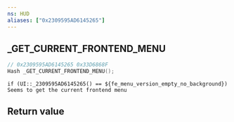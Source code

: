 ```yaml
---
ns: HUD
aliases: ["0x2309595AD6145265"]
---
```

## _GET_CURRENT_FRONTEND_MENU

```c
// 0x2309595AD6145265 0x33D6868F
Hash _GET_CURRENT_FRONTEND_MENU();
```

```
if (UI::_2309595AD6145265() == ${fe_menu_version_empty_no_background})  
Seems to get the current frontend menu  
```

## Return value
